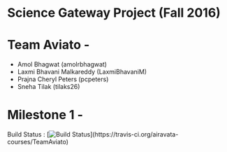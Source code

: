 Science Gateway Project (Fall 2016)
==============================
  
Team Aviato -
==============================
 * Amol Bhagwat (amolrbhagwat) 
 * Laxmi Bhavani Malkareddy (LaxmiBhavaniM)
 * Prajna Cheryl Peters (pcpeters)
 * Sneha Tilak (tilaks26)

Milestone 1 -
==============================

Build Status  : [![Build Status](https://travis-ci.org/airavata-courses/TeamAviato.svg?)](https://travis-ci.org/airavata-courses/TeamAviato)
